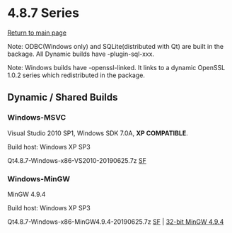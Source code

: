 # 4.8.7 Series

[Return to main page](index.md)

Note: ODBC(Windows only) and SQLite(distributed with Qt) are built in the backage. All Dynamic builds have -plugin-sql-xxx.

Note: Windows builds have -openssl-linked. It links to a dynamic OpenSSL 1.0.2 series which redistributed in the package.

## Dynamic / Shared Builds

### Windows-MSVC

Visual Studio 2010 SP1, Windows SDK 7.0A, __XP COMPATIBLE__.

Build host: Windows XP SP3

Qt4.8.7-Windows-x86-VS2010-20190625.7z [SF](https://sourceforge.net/projects/fsu0413-qtbuilds/files/Qt4.8/Windows-x86/Qt4.8.7-Windows-x86-VS2010-20190625.7z/download)

### Windows-MinGW

MinGW 4.9.4

Build host: Windows XP SP3

Qt4.8.7-Windows-x86-MinGW4.9.4-20190625.7z [SF](https://sourceforge.net/projects/fsu0413-qtbuilds/files/Qt4.8/Windows-x86/Qt4.8.7-Windows-x86-MinGW4.9.4-20190625.7z/download) | [32-bit MinGW 4.9.4](https://sourceforge.net/projects/mingw-w64/files/Toolchains%20targetting%20Win32/Personal%20Builds/mingw-builds/4.9.4/threads-posix/dwarf/i686-4.9.4-release-posix-dwarf-rt_v5-rev0.7z)
